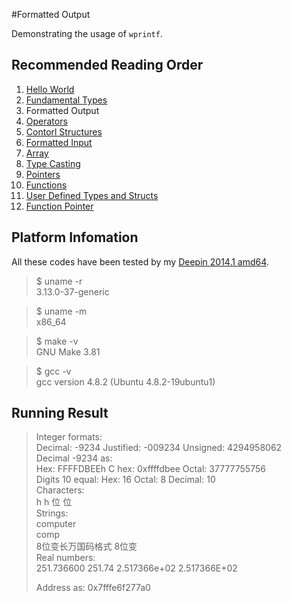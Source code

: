 #Formatted Output

Demonstrating the usage of `wprintf`.

##	Recommended Reading Order

1.	[Hello World][hello]
2.	[Fundamental Types][types]
3.	Formatted Output
4.	[Operators][operators]
5.	[Contorl Structures][ctrl]
6.	[Formatted Input][wscanf]
7.	[Array][array]
8.	[Type Casting][cast]
9.	[Pointers][ptr]
10.	[Functions][func]
11.	[User Defined Types and Structs][struct]
12.	[Function Pointer][fp]

##	Platform Infomation

All these codes have been tested by my [Deepin 2014.1 amd64][deepin].

>	$ uname -r  
>	3.13.0-37-generic

>	$ uname -m  
>	x86_64

>	$ make -v  
>	GNU Make 3.81

>	$ gcc -v  
>	gcc version 4.8.2 (Ubuntu 4.8.2-19ubuntu1) 

##	Running Result

>	Integer formats:  
>	   Decimal: -9234  Justified: -009234  Unsigned: 4294958062  
>	Decimal -9234 as:  
>	   Hex: FFFFDBEEh  C hex: 0xffffdbee  Octal: 37777755756  
>	Digits 10 equal: 
>	   Hex: 16  Octal: 8  Decimal: 10  
>	Characters:  
>	         h    h    位    位  
>	Strings:  
>	                 computer  
>	                     comp  
>	   8位变长万国码格式                      8位变  
>	Real numbers:  
>	   251.736600 251.74 2.517366e+02 2.517366E+02  
>	
>	Address as:   0x7fffe6f277a0  



[hello]: https://github.com/Rholais/learn-c/tree/master/hello "learn-c/hello at master"
[types]: https://github.com/Rholais/learn-c/tree/master/types "learn-c/types at master"
[wprintf]: https://github.com/Rholais/learn-c/tree/master/wprintf "learn-c/wprintf at master"
[operators]: https://github.com/Rholais/learn-c/tree/master/operators "learn-c/operators at master"
[ctrl]: https://github.com/Rholais/learn-c/tree/master/ctrl-structures "learn-c/ctrl-structures at master"
[wscanf]: https://github.com/Rholais/learn-c/tree/master/wscanf "learn-c/wscanf at master"
[array]:  https://github.com/Rholais/learn-c/tree/master/array "learn-c/array at master"
[cast]: https://github.com/Rholais/learn-c/tree/master/cast "learn-c/cast at master"
[ptr]: https://github.com/Rholais/learn-c/tree/master/ptr "learn-c/ptr at master"
[func]: https://github.com/Rholais/learn-c/tree/master/func "learn-c/func at master"
[struct]: https://github.com/Rholais/learn-c/tree/master/struct "learn-c/struct at master"
[fp]: https://github.com/Rholais/learn-c/tree/master/fp "learn-c/fp at master"

[deepin]: http://cdimage.linuxdeepin.com/releases/2014.1/deepin_2014.1_amd64.iso "deepin_2014.1_amd64.iso"
